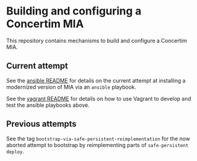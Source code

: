 # Building and configuring a Concertim MIA

This repository contains mechanisms to build and configure a Concertim MIA.

## Current attempt

See the [ansible README](ansible/README.md) for details on the current attempt
at installing a modernized version of MIA via an `ansible` playbook.

See the [vagrant README](vagrant/README.md) for details on how to use Vagrant
to develop and test the ansible playbooks above.

## Previous attempts

See the tag `bootstrap-via-safe-persistent-reimplementation` for the now
aborted attempt to bootstrap by reimplementing parts of `safe-persistent
deploy`.

